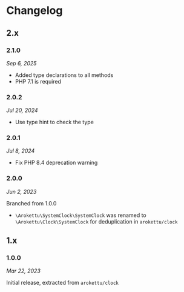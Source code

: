 # Changelog

## 2.x

### 2.1.0

*Sep 6, 2025*

* Added type declarations to all methods
* PHP 7.1 is required

### 2.0.2

*Jul 20, 2024*

* Use type hint to check the type

### 2.0.1

*Jul 8, 2024*

* Fix PHP 8.4 deprecation warning

### 2.0.0

*Jun 2, 2023*

Branched from 1.0.0

* `\Arokettu\SystemClock\SystemClock` was renamed to `\Arokettu\Clock\SystemClock`
  for deduplication in `arokettu/clock`

## 1.x

### 1.0.0

*Mar 22, 2023*

Initial release, extracted from `arokettu/clock`
